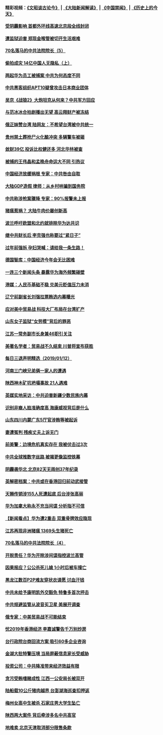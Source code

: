 #### 精彩视频：[《文昭谈古论今》](https://github.com/gfw-breaker/wenzhao/blob/master/README.md?t=01140331) | [《大陆新闻解读》](https://github.com/gfw-breaker/ntdtv-comedy/blob/master/README.md?t=01140331) | [《中国禁闻》](https://github.com/gfw-breaker/ntdtv-news/blob/master/README.md?t=01140331) | [《历史上的今天》](https://github.com/gfw-breaker/today-in-history/blob/master/README.md?t=01140331) 

#### [受阴霾影响 首都外环线高速北京段全线封闭](../pages/nsc413/n10973528.md?t=01140331) 

#### [遭监狱迫害 郑现金喉管被切开生活艰难](../pages/nsc413/n10968993.md?t=01140331) 

#### [70名落马的中共法院院长（5）](../pages/nsc413/n10959917.md?t=01140331) 

#### [偷拍成灾 14亿中国人无隐私（上）](../pages/nsc413/n10972071.md?t=01140331) 

#### [两起华为员工被捕案 中共为何态度不同](../pages/nsc413/n10973304.md?t=01140331) 

#### [中共黑客组织APT10疑曾攻击日本商业团体](../pages/nsc413/n10973309.md?t=01140331) 

#### [吴京《战狼2》大炮坦克从何来？中共军方回应](../pages/nsc413/n10972941.md?t=01140331) 

#### [与范冰冰合拍剧播出无望 高云翔财产被冻结](../pages/nsc413/n10973181.md?t=01140331) 

#### [俄正妹赞台湾 陆网友：不希望台湾被中共统一](../pages/nsc413/n10972677.md?t=01140331) 

#### [贵州禁土葬抢尸火化酿冲突 多辆警车被砸](../pages/nsc413/n10973146.md?t=01140331) 

#### [敛财39亿 投诉比权健还多 河北华林被查](../pages/nsc413/n10973142.md?t=01140331) 

#### [被捕的王伟晶和孟晚舟命运大不同 引热议](../pages/nsc413/n10972943.md?t=01140331) 

#### [中国经济放缓祸根 专家：中共咎由自取](../pages/nsc413/n10973083.md?t=01140331) 

#### [大陆GDP造假 律师：从乡村哄骗到国务院](../pages/nsc413/n10971840.md?t=01140331) 

#### [中共称涉枪案骤降 专家：90%报警未上报](../pages/nsc413/n10972910.md?t=01140331) 

#### [猪瘟惹祸？ 大陆牛肉价屡创新高](../pages/nsc413/n10972896.md?t=01140331) 

#### [波兰呼吁欧盟和北约就排除华为达共识](../pages/nsc413/n10972945.md?t=01140331) 

#### [继中共财长后 李克强也称要过“紧日子”](../pages/nsc413/n10972926.md?t=01140331) 


#### [过年前强拆 孕妇哭喊：请给我一条生路！](../pages/nsc413/n10972700.md?t=01140331) 

#### [德国智库：中国经济今年会无比困难](../pages/nsc413/n10972293.md?t=01140331) 

#### [一连三个新闻头条 暴露华为海外频繁碰壁](../pages/nsc413/n10971567.md?t=01140331) 

#### [港媒：人民币基础不稳 兑美元贬值压力未消](../pages/nsc413/n10971729.md?t=01140331) 

#### [辽宁前副省长刘强拉票贿选内幕曝光](../pages/nsc413/n10971992.md?t=01140331) 

#### [应对美中贸易战 科技大厂布局在台湾扩产](../pages/nsc413/n10971277.md?t=01140331) 

#### [山东女子监狱“女劳模”背后的罪恶](../pages/nsc413/n10970958.md?t=01140331) 

#### [江苏一常务副市长身兼46职引关注](../pages/nsc413/n10971720.md?t=01140331) 

#### [美著名学者：贸易战不久结束 川普将宣布获胜](../pages/nsc413/n10971697.md?t=01140331) 

#### [每日三退声明精选（2019/01/12）](../pages/nsc413/n10971693.md?t=01140331) 

#### [河南三门峡兄弟俩一家人的遭遇](../pages/nsc413/n10971038.md?t=01140331) 

#### [陕西神木矿坑坍塌事故 21人遇难](../pages/nsc413/n10971571.md?t=01140331) 

#### [英媒实地采访：中共迫害新疆少数民族内幕](../pages/nsc413/n10971435.md?t=01140331) 

#### [识别非裔人脸准确度高 海康威视背后是什么](../pages/nsc413/n10971226.md?t=01140331) 

#### [山东四川内蒙广东5厅官涉贿等被起诉](../pages/nsc413/n10971367.md?t=01140331) 

#### [妻遭冤判 残疾丈夫上诉无门](../pages/nsc413/n10970763.md?t=01140331) 

#### [前美警：边境危机真实存在 我被伏击过3次](../pages/nsc413/n10971325.md?t=01140331) 

#### [中共全球推数字丝路 被揭更像监控铁幕](../pages/nsc413/n10971263.md?t=01140331) 

#### [阴霾袭华北 北京82天无雨创37年纪录](../pages/nsc413/n10971241.md?t=01140331) 

#### [英解密档案：中共或在香港回归前动武接管](../pages/nsc413/n10971281.md?t=01140331) 

#### [天狮传销涉155人死遭起底 后台涉张高丽](../pages/nsc413/n10971185.md?t=01140331) 

#### [华为加拿大称永不充当间谍 分析指不可信](../pages/nsc413/n10971173.md?t=01140331) 

#### [【新闻看点】华为遭2重击 双重骨牌效应隐现](../pages/nsc413/n10971234.md?t=01140331) 

#### [江苏再现非洲猪瘟 1369头生猪死亡](../pages/nsc413/n10971147.md?t=01140331) 

#### [70名落马的中共法院院长（4）](../pages/nsc413/n10951431.md?t=01140331) 

#### [开脱责任？华为开除涉间谍指控波兰高管](../pages/nsc413/n10970894.md?t=01140331) 

#### [因果报应？公公杀死儿媳 1小时后被车撞亡](../pages/nsc413/n10971072.md?t=01140331) 

#### [黑龙江数百P2P难友穿状衣请愿 讨血汗钱](../pages/nsc413/n10971020.md?t=01140331) 

#### [中共未给予康明凯外交豁免 特鲁多首次抨击](../pages/nsc413/n10970976.md?t=01140331) 

#### [中共规避监管从波音买卫星 美展开调查](../pages/nsc413/n10970960.md?t=01140331) 

#### [俄专家：中美贸易战不可能结束](../pages/nsc413/n10970884.md?t=01140331) 

#### [忧2019年香港经济 李嘉诚警告千万别炒房](../pages/nsc413/n10970868.md?t=01140331) 


#### [台行政院台商回流方案 吸引60多企业咨询](../pages/nsc413/n10970834.md?t=01140331) 

#### [金湖大批特警压境 当局屏蔽信息家长受威胁](../pages/nsc413/n10970369.md?t=01140331) 

#### [投资公司：中共降准带来经济效益有限](../pages/nsc413/n10970083.md?t=01140331) 

#### [贪污受贿嗜赌成性 江西一公安局长被双开](../pages/nsc413/n10970350.md?t=01140331) 

#### [陆船载10公斤猪肉越界 台澎湖海巡查扣押返](../pages/nsc413/n10970311.md?t=01140331) 

#### [梅州女高中生被杀 石家庄男大学生坠亡](../pages/nsc413/n10970258.md?t=01140331) 

#### [陕西两大案件 背后牵涉多名中共高官](../pages/nsc413/n10970216.md?t=01140331) 

#### [地难卖 北京天津取消部分限售条款](../pages/nsc413/n10969773.md?t=01140331) 

